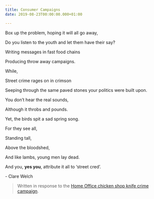 ```yaml
---
title: Consumer Campaigns
date: 2019-08-23T00:00:00.000+01:00

---
```

Box up the problem, hoping it will all go away,

Do you listen to the youth and let them have their say?

Writing messages in fast food chains

Producing throw away campaigns.

While,

Street crime rages on in crimson

Seeping through the same paved stones your politics were built upon.

You don’t hear the real sounds,

Although it throbs and pounds.

Yet, the birds spit a sad spring song.

For they see all,

Standing tall,

Above the bloodshed,

And like lambs, young men lay dead.

And you, **yes you**, attribute it all to ‘street cred’.

\- Clare Welch

> Written in response to the [Home Office chicken shop knife crime campaign](https://www.theguardian.com/commentisfree/2019/aug/16/chicken-shop-knife-crime-campaign-home-office "Home Office chicken shop knife crime campaign").